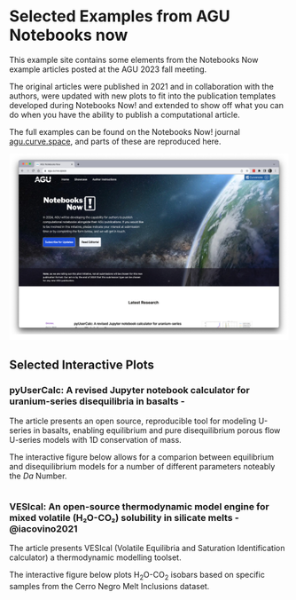 # Selected Examples from AGU Notebooks now

This example site contains some elements from the Notebooks Now example articles posted at the AGU 2023 fall meeting.

The original articles were published in 2021 and in collaboration with the authors, were updated with new plots to fit into the publication templates developed during Notebooks Now! and extended to show off what you can do when you have the ability to publish a computational article.

The full examples can be found on the Notebooks Now! journal [agu.curve.space](https://agu.curve.space), and parts of these are reproduced here.

![screenshot of the agu notebooks now journal site](./agu-journal-site.png)

## Selected Interactive Plots

### pyUserCalc: A revised Jupyter notebook calculator for uranium-series disequilibria in basalts - [](10.1029/2020EA001619)

The article presents an open source, reproducible tool for modeling U-series in basalts, enabling equilibrium and pure disequilibrium porous flow U-series models with 1D conservation of mass.

The interactive figure below allows for a comparion between equilibrium and disequilibrium models for a number of different parameters noteably the $Da$ Number.

```{figure} #elkins2021-plot

```

### VESIcal: An open-source thermodynamic model engine for mixed volatile (H₂O-CO₂) solubility in silicate melts - @iacovino2021

The article presents VESIcal (Volatile Equilibria and Saturation Identification calculator) a thermodynamic modelling toolset.

The interactive figure below plots H$_2$O-CO$_2$ isobars based on specific samples from the Cerro Negro Melt Inclusions dataset.

```{figure} #iacovino2021-plot

```
